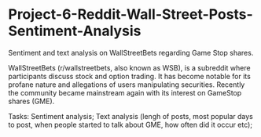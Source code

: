 # Project-6-Reddit-Wall-Street-Posts-Sentiment-Analysis
Sentiment and text analysis on WallStreetBets regarding Game Stop shares. 

WallStreetBets (r/wallstreetbets, also known as WSB), is a subreddit where participants discuss stock and option trading. It has become notable for its profane nature and allegations of users manipulating securities.
Recently the community became mainstream again with its interest on GameStop shares (GME).

Tasks:
Sentiment analysis;
Text analysis (lengh of posts, most popular days to post, when people started to talk about GME, how often did it occur etc);
